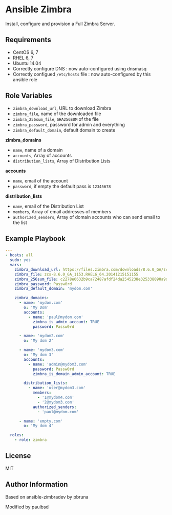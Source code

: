 Ansible Zimbra
=========

Install, configure and provision a Full Zimbra Server.

Requirements
------------

* CentOS 6, 7
* RHEL 6, 7
* Ubuntu 14.04
* Correctly configure DNS : now auto-configured using dnsmasq
* Correctly configued `/etc/hosts` file : now auto-configured by this ansible role

Role Variables
--------------

* `zimbra_download_url`, URL to download Zimbra
* `zimbra_file`, name of the downloaded file
* `zimbra_256sum_file`, `SHA256SUM` of the file
* `zimbra_password`, password for admin and everything
* `zimbra_default_domain`, default domain to create

**zimbra_domains**

* `name`, name of a domain
* `accounts`, Array of accounts
* `distribution_lists`, Array of Distribution Lists

**accounts**

* `name`, email of the account
* `password`, if empty the default pass is `12345678`

**distribution_lists**

* `name`, email of the Distribution List
* `members`, Array of email addresses of members
* `authorized_senders`, Array of domain accounts who can send email to the list

Example Playbook
----------------

```yaml
---
- hosts: all
  sudo: yes
  vars:
    zimbra_download_url: https://files.zimbra.com/downloads/8.6.0_GA/zcs-8.6.0_GA_1153.RHEL6_64.20141215151155.tgz
    zimbra_file: zcs-8.6.0_GA_1153.RHEL6_64.20141215151155
    zimbra_256sum_file: c2278e6632b9ca72487afdf24da2545238e325338090a9d8ad6e99b39593561c
    zimbra_password: Passw0rd
    zimbra_default_domain: 'mydom.com'

    zimbra_domains:
      - name: 'mydom.com'
        o: 'My Dom'
        accounts:
          - name: 'paul@mydom.com'
            zimbra_is_admin_account: TRUE
            password: Passw0rd

      - name: 'mydom2.com'
        o: 'My dom 2'

      - name: 'mydom3.com'
        o: 'My dom 3'
        accounts:
          - name: 'admin@mydom3.com'
            password: Passw0rd
            zimbra_is_domain_admin_account: TRUE

        distribution_lists:
          - name: 'user@mydom3.com'
            members:
              - '1@mydom4.com'
              - '2@mydom3.com'
            authorized_senders:
              - 'paul@mydom.com'

      - name: 'empty.com'
        o: 'My dom 4'

  roles:
    - role: zimbra
```

License
-------

MIT

Author Information
------------------

Based on ansible-zimbradev by pbruna

Modified by paulbsd
